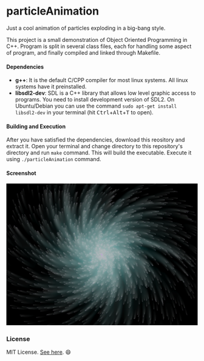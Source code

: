 # particleAnimation
Just a cool animation of particles exploding in a big-bang style.

This project is a small demonstration of Object Oriented Programming in C++. Program is split in several class files, each for handling some aspect of program, and finally compiled and linked through Makefile.

#### Dependencies

* **g++**: It is the default C/CPP compiler for most linux systems. All linux systems have it preinstalled.
* **libsdl2-dev**: SDL is a C++ library that allows low level graphic access to programs. You need to install development version of SDL2. On Ubuntu/Debian you can use the command `sudo apt-get install libsdl2-dev` in your terminal (hit <kbd>Ctrl</kbd>+<kbd>Alt</kbd>+<kbd>T</kbd> to open).

#### Building and Execution

After you have satisfied the dependencies, download this reository and extract it. Open your terminal and change directory to this repository's directory and run `make` command. This will build the executable. Execute it using `./particleAnimation` command.

#### Screenshot

![Program Screenshot](screenshot2.png)

### License

MIT License. [See here](LICENSE.md). :smile:
